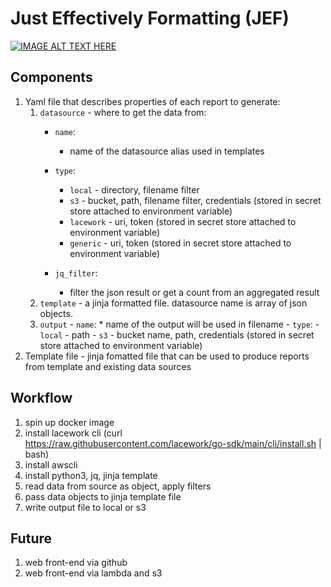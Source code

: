 # Just Effectively Formatting (JEF)

[![IMAGE ALT TEXT HERE](https://img.youtube.com/vi/AfIOBLr1NDU/0.jpg)](https://www.youtube.com/watch?v=AfIOBLr1NDU)

## Components

1) Yaml file that describes properties of each report to generate:
	1) `datasource` - where to get the data from:
		- `name`:
            * name of the datasource alias used in templates
		- `type`: 
			
            * `local` - directory, filename filter
			* `s3` - bucket, path, filename filter, credentials (stored in secret store attached to environment variable)
			* `lacework` - uri, token (stored in secret store attached to environment variable)
			* `generic` - uri, token (stored in secret store attached to environment variable)
		- `jq_filter`: 
            - filter the json result or get a count from an aggregated result
	2) `template` - a jinja formatted file. datasource name is array of json objects.
	3) `output`
			- `name`:
                * name of the output will be used in filename
			- `type`:
				- `local` - path
				- `s3` - bucket name, path, credentials (stored in secret store attached to environment variable)
2) Template file - jinja fomatted file that can be used to produce reports from template and existing data sources

## Workflow

1) spin up docker image
2) install lacework cli (curl https://raw.githubusercontent.com/lacework/go-sdk/main/cli/install.sh | bash)
3) install awscli
4) install python3, jq, jinja template
5) read data from source as object, apply filters
6) pass data objects to jinja template file
7) write output file to local or s3


## Future

1) web front-end via github
2) web front-end via lambda and s3